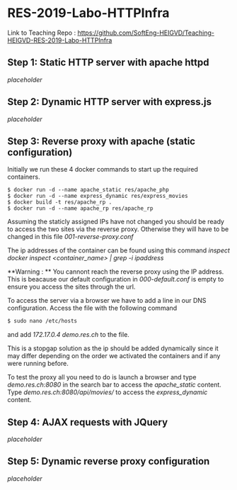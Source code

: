 
# RES-2019-Labo-HTTPInfra

Link to Teaching Repo : https://github.com/SoftEng-HEIGVD/Teaching-HEIGVD-RES-2019-Labo-HTTPInfra

## Step 1: Static HTTP server with apache httpd

*placeholder*

## Step 2: Dynamic HTTP server with express.js

*placeholder*

## Step 3: Reverse proxy with apache (static configuration)

Initially we run these 4 docker commands to start up the required containers.

```dockerRun
$ docker run -d --name apache_static res/apache_php
$ docker run -d --name express_dynamic res/express_movies
$ docker build -t res/apache_rp .
$ docker run -d --name apache_rp res/apache_rp
```

Assuming the staticly assigned IPs have not changed you should be ready to access the two sites via the reverse proxy.
Otherwise they will have to be changed in this file *001-reverse-proxy.conf*

The ip addresses of the container can be found using this command
*inspect docker inspect <container_name> | grep -i ipaddress*

**Warning : ** You cannont reach the reverse proxy using the IP address.
This is beacause our default configuration in *000-default.conf* is empty to ensure you access the sites through the url.

To access the server via a browser we have to add a line in our DNS configuration.
Access the file with the following command
```bash
$ sudo nano /etc/hosts
```
and add *172.17.0.4	demo.res.ch* to the file.

This is a stopgap solution as the ip should be added dynamically since it may differ depending on the order we activated the containers and if any were running before.

To test the proxy all you need to do is launch a browser and type *demo.res.ch:8080* in the search bar to access the *apache_static* content.
Type *demo.res.ch:8080/api/movies/* to access the *express_dynamic* content.


## Step 4: AJAX requests with JQuery

*placeholder*

## Step 5: Dynamic reverse proxy configuration

*placeholder*
